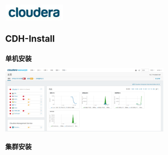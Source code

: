 ![CDH5]( https://github.com/shenyingkun/CDH-Hadoop-Install/blob/master/cdh.jpg )

# CDH-Install
## 单机安装

![CDH5]( https://github.com/shenyingkun/CDH-Hadoop-Install/blob/master/cdh1.png )

## 集群安装
